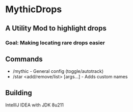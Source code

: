 # MythicDrops

## A Utility Mod to highlight drops

### Goal: Making locating rare drops easier

## Commands

- /mythic - General config (toggle/autotrack) 
- /star <add/remove/list> [args...] - Adds custom names

## Building

IntellIJ IDEA with JDK 8u211